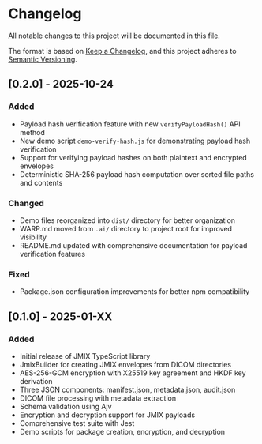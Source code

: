 # Changelog

All notable changes to this project will be documented in this file.

The format is based on [Keep a Changelog](https://keepachangelog.com/en/1.0.0/),
and this project adheres to [Semantic Versioning](https://semver.org/spec/v2.0.0.html).

## [0.2.0] - 2025-10-24

### Added
- Payload hash verification feature with new `verifyPayloadHash()` API method
- New demo script `demo-verify-hash.js` for demonstrating payload hash verification
- Support for verifying payload hashes on both plaintext and encrypted envelopes
- Deterministic SHA-256 payload hash computation over sorted file paths and contents

### Changed
- Demo files reorganized into `dist/` directory for better organization
- WARP.md moved from `.ai/` directory to project root for improved visibility
- README.md updated with comprehensive documentation for payload verification features

### Fixed
- Package.json configuration improvements for better npm compatibility

## [0.1.0] - 2025-01-XX

### Added
- Initial release of JMIX TypeScript library
- JmixBuilder for creating JMIX envelopes from DICOM directories
- AES-256-GCM encryption with X25519 key agreement and HKDF key derivation
- Three JSON components: manifest.json, metadata.json, audit.json
- DICOM file processing with metadata extraction
- Schema validation using Ajv
- Encryption and decryption support for JMIX payloads
- Comprehensive test suite with Jest
- Demo scripts for package creation, encryption, and decryption
